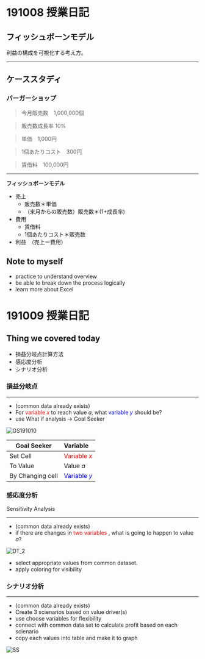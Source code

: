 # 191008 授業日記

## フィッシュボーンモデル

利益の構成を可視化する考え方。

***
## ケーススタディ
### **バーガーショップ**

>今月販売数　1,000,000個

>販売数成長率 10%

>単価　1,000円

>1個あたりコスト　300円

>賃借料　100,000円

***

**フィッシュボーンモデル**

- 売上
  - 販売数＊単価
  - （来月からの販売数）販売数＊(1+成長率)
- 費用
  - 賃借料
  - 1個あたりコスト＊販売数
- 利益　（売上ー費用）

## Note to myself

- practice to understand overview
- be able to break down the process logically
- learn more about Excel 

# 191009 授業日記

## Thing we covered today
- 損益分岐点計算方法
- 感応度分析
- シナリオ分析

### 損益分岐点
***
- (common data already exists)
- For <span style='color:red'> variable *x* </span> to reach value *a*, what <span style='color:blue'>variable *y*</span> should be? 
- use What if analysis -> Goal Seeker 

![GS191010](C:\Users\mkim7\Desktop\python\GS191010.png)


|Goal Seeker|Variable|
|-----------|:---|
|Set Cell| <span style='color:red'>Variable *x*</span>|
|To Value| Value *a*|
|By Changing cell| <span style='color:blue'>Variable *y*</span>|


### 感応度分析
Sensitivity Analysis 
***
- (common data already exists)
- if there are changes in <span style='color:red'> two variables </span>, what is going to happen to value *a*?

![DT_2](C:\Users\mkim7\Desktop\python\DT_2.png)

- select appropriate values from common dataset.
- apply coloring for visibility 

### シナリオ分析
***
- (common data already exists)
- Create 3 scienarios based on value driver(s)
- use choose variables for flexibility
- connect with common data set to calculate profit based on each scienario
- copy each values into table and make it to graph

![SS](C:\Users\mkim7\Desktop\python\SS.png)




